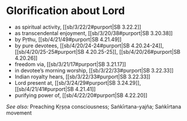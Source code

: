 # Glorification about Lord

* as spiritual activity, [[sb/3/22/2#purport|SB 3.22.2]]
* as transcendental enjoyment, [[sb/3/20/38#purport|SB 3.20.38]]
* by Pṛthu, [[sb/4/21/49#purport|SB 4.21.49]]
* by pure devotees, [[sb/4/20/24-24#purport|SB 4.20.24-24]], [[sb/4/20/25-25#purport|SB 4.20.25-25]], [[sb/4/20/26#purport|SB 4.20.26]]
* freedom via, [[sb/3/21/17#purport|SB 3.21.17]]
* in devotee’s morning worship, [[sb/3/22/33#purport|SB 3.22.33]]
* Indian royalty hears, [[sb/3/22/33#purport|SB 3.22.33]]
* Lord present at, [[sb/3/24/29#purport|SB 3.24.29]], [[sb/4/21/41#purport|SB 4.21.41]]
* purifying power of, [[sb/4/22/20#purport|SB 4.22.20]]

*See also:* Preaching Kṛṣṇa consciousness; Saṅkīrtana-yajña; Saṅkīrtana movement
